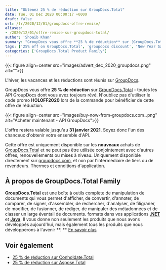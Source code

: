 ```yaml
---
title: "Obtenez 25 % de réduction sur GroupDocs.Total"
date: Tue, 01 Dec 2020 00:00:17 +0000
draft: false
url: /fr/2020/12/01/groupdocs-offre-remise/
aliases:
- /2020/12/01/offre-remise-sur-groupdocs-total/
author: 'Shoaib Khan'
summary: "GroupDocs vous offre **25 % de réduction** sur [GroupDocs.Total][1] - toutes les API GroupDocs dont vous avez toujours rêvé. N'oubliez pas d'utiliser le code promo **HOLOFF2020** lors de la commande pour bénéficier de cette offre de réduction."
tags: ['25% off on GroupDocs.Total', 'groupdocs discount', 'New Year Sale for GroupDocs.Total', 'Winter Sale for GroupDocs.Total']
categories: ['GroupDocs.Total Product Family']
---
```




{{< figure align=center src="images/advert_dec_2020_groupdocs.png" alt="">}}


L'hiver, les vacances et les réductions sont réunis sur [GroupDocs][2].

GroupDocs vous offre **25 % de réduction** sur [GroupDocs.Total][3] - toutes les API GroupDocs dont vous avez toujours rêvé. N'oubliez pas d'utiliser le code promo **HOLOFF2020** lors de la commande pour bénéficier de cette offre de réduction.



{{< figure align=center src="images/buy-now-from-groupdocs.com_.png" alt="Acheter maintenant - API GroupDocs">}}


L'offre restera valable jusqu'au **31 janvier 2021**. Soyez donc l'un des chanceux d'obtenir votre ensemble d'API.

Cette offre est uniquement disponible sur les **nouveaux** achats de [GroupDocs.Total][4] et ne peut pas être utilisée conjointement avec d'autres offres, renouvellements ou mises à niveau. Uniquement disponible directement sur [groupdocs.com][5], et non par l'intermédiaire de tiers ou de revendeurs. Thermes et conditions d'application.

## À propos de GroupDocs.Total Family

**GroupDocs.Total** est une boîte à outils complète de manipulation de documents qui vous permet d'afficher, de convertir, d'annoter, de comparer, de signer, d'assembler, de rechercher, d'analyser, de filigraner, de modifier, de fusionner, de rédiger, de manipuler des métadonnées et de classer un large éventail de documents. formats dans vos applications **[.NET][6]** et **[Java][7]**. Il vous donne non seulement les produits que nous avons développés aujourd'hui, mais également tous les produits que nous développerons à l'avenir **. ** [En savoir plus][8]

## Voir également

* [25 % de réduction sur Conholdate.Total][9]
* [25 % de réduction sur Aspose.Total][10]







[1]: https://products.groupdocs.com/total
[2]: https://www.groupdocs.com/
[3]: https://products.groupdocs.com/total
[4]: https://products.groupdocs.com/total
[5]: https://www.groupdocs.com/
[6]: https://products.groupdocs.com/total/net
[7]: https://products.groupdocs.com/total/java
[8]: https://products.groupdocs.com/total
[9]: https://blog.conholdate.com/2020/12/01/conholdate-offers-discount/
[10]: https://blog.aspose.com/2020/12/01/aspose-offers-discount/


